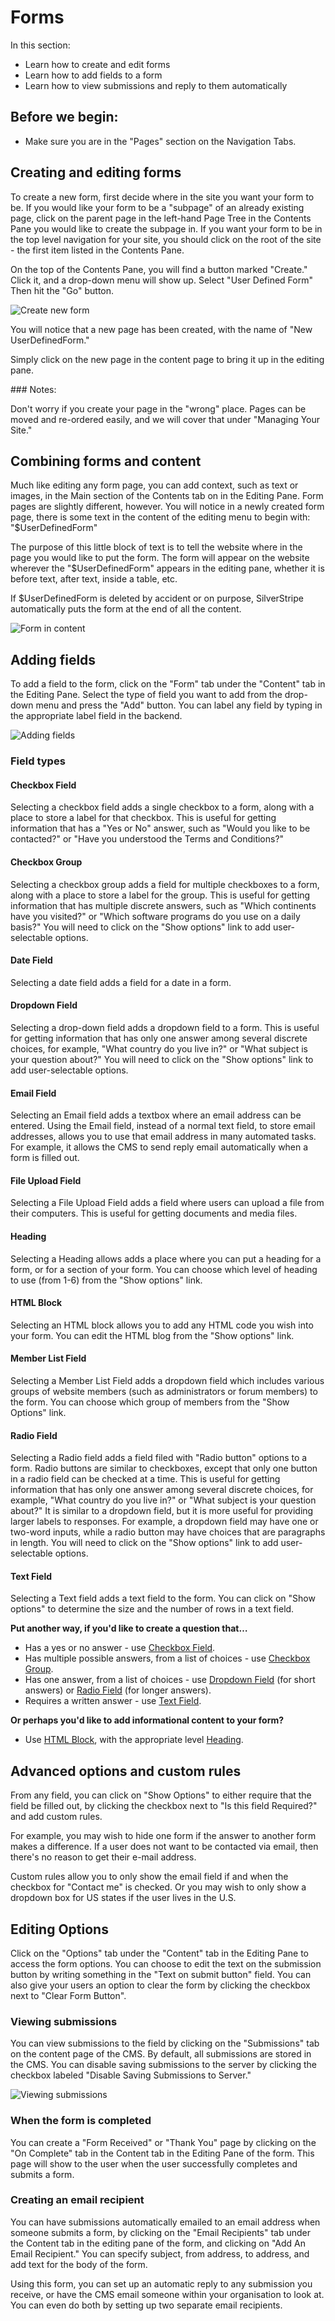 <!--
pagenumber: 6
title: Forms
-->

# Forms
In this section:

* Learn how to create and edit forms
* Learn how to add fields to a form
* Learn how to view submissions and reply to them automatically

## Before we begin:

* Make sure you are in the "Pages" section on the Navigation Tabs.

## Creating and editing forms

To create a new form, first decide where in the site you want your form to be. If you would like your form to be a "subpage" of an already existing page, click on the parent page in the left-hand Page Tree in the Contents Pane you would like to create the subpage in. If you want your form to be in the top level navigation for your site, you should click on the root of the site - the first item listed in the Contents Pane.

On the top of the Contents Pane, you will find a button marked "Create." Click it, and a drop-down menu will show up. Select "User Defined Form" Then hit the "Go" button.

![Create new form](_images/create-new-form.jpg)

You will notice that a new page has been created, with the name of "New UserDefinedForm."

Simply click on the new page in the content page to bring it up in the editing pane.

<div class="note" markdown="1">
### Notes:

Don't worry if you create your page in the "wrong" place. Pages can be moved and re-ordered easily, and we will cover that under "Managing Your Site."
</div>
 
## Combining forms and content

Much like editing any form page, you can add context, such as text or images, in the Main section of the Contents tab on in the Editing Pane. Form pages are slightly different, however. You will notice in a newly created form page, there is some text in the content of the editing menu to begin with: "$UserDefinedForm"

The purpose of this little block of text is to tell the website where in the page you would like to put the form. The form will appear on the website wherever the "$UserDefinedForm" appears in the editing pane, whether it is before text, after text, inside a table, etc.

If $UserDefinedForm is deleted by accident or on purpose, SilverStripe automatically puts the form at the end of all the content.

![Form in content](_images/form-in-content.jpg)

## Adding fields

To add a field to the form, click on the "Form" tab under the "Content" tab in the Editing Pane. Select the type of field you want to add from the drop-down menu and press the "Add" button. You can label any field by typing in the appropriate label field in the backend.

![Adding fields](_images/add-fields.jpg)

### Field types

#### Checkbox Field 

Selecting a checkbox field adds a single checkbox to a form, along with a place to store a label for that checkbox. This is useful for getting information that has a "Yes or No" answer, such as "Would you like to be contacted?" or "Have you understood the Terms and Conditions?"

#### Checkbox Group

Selecting a checkbox group adds a field for multiple checkboxes to a form, along with a place to store a label for the group. This is useful for getting information that has multiple discrete answers, such as "Which continents have you visited?" or "Which software programs do you use on a daily basis?" You will need to click on the "Show options" link to add user-selectable options.

#### Date Field

Selecting a date field adds a field for a date in a form.

#### Dropdown Field

Selecting a drop-down field adds a dropdown field to a form. This is useful for getting information that has only one answer among several discrete choices, for example, "What country do you live in?" or "What subject is your question about?" You will need to click on the "Show options" link to add user-selectable options.

#### Email Field

Selecting an Email field adds a textbox where an email address can be entered. Using the Email field, instead of a normal text field, to store email addresses, allows you to use that email address in many automated tasks. For example, it allows the CMS to send reply email automatically when a form is filled out.

#### File Upload Field

Selecting a File Upload Field adds a field where users can upload a file from their computers. This is useful for getting documents and media files.

#### Heading

Selecting a Heading allows adds a place where you can put a heading for a form, or for a section of your form. You can choose which level of heading to use (from 1-6) from the "Show options" link.

#### HTML Block

Selecting an HTML block allows you to add any HTML code you wish into your form. You can edit the HTML blog from the "Show options" link.

#### Member List Field

Selecting a Member List Field adds a dropdown field which includes various groups of website members (such as administrators or forum members) to the form. You can choose which group of members from the "Show Options" link.

#### Radio Field

Selecting a Radio field adds a field filed with "Radio button" options to a form. Radio buttons are similar to checkboxes, except that only one button in a radio field can be checked at a time. This is useful for getting information that has only one answer among several discrete choices, for example, "What country do you live in?" or "What subject is your question about?" It is similar to a dropdown field, but it is more useful for providing larger labels to responses. For example, a dropdown field may have one or two-word inputs, while a radio button may have choices that are paragraphs in length. You will need to click on the "Show options" link to add user-selectable options.

#### Text Field

Selecting a Text field adds a text field to the form. You can click on "Show options" to determine the size and the number of rows in a text field.

**Put another way, if you'd like to create a question that…**

* Has a yes or no answer - use [Checkbox Field](forms/#checkbox-field). 
* Has multiple possible answers, from a list of choices - use [Checkbox Group](forms/#checkbox-group).
* Has one answer, from a list of choices - use [Dropdown Field](forms/#dropdown-field) (for short answers) or [Radio Field](forms/#radio-field) (for longer answers).
* Requires a written answer - use [Text Field](forms/#text-field).

**Or perhaps you'd like to add informational content to your form?**

* Use [HTML Block](forms/#html-block), with the appropriate level [Heading](forms/#heading).

## Advanced options and custom rules

From any field, you can click on "Show Options" to either require that the field be filled out, by clicking the checkbox next to "Is this field Required?" and add custom rules.

For example, you may wish to hide one form if the answer to another form makes a difference. If a user does not want to be contacted via email, then there's no reason to get their e-mail address.

Custom rules allow you to only show the email field if and when the checkbox for "Contact me" is checked. Or you may wish to only show a dropdown box for US states if the user lives in the U.S.

## Editing Options

Click on the "Options" tab under the "Content" tab in the Editing Pane to access the form options. You can choose to edit the text on the submission button by writing something in the "Text on submit button" field. You can also give your users an option to clear the form by clicking the checkbox next to "Clear Form Button".

### Viewing submissions

You can view submissions to the field by clicking on the "Submissions" tab on the content page of the CMS. By default, all submissions are stored in the CMS. You can disable saving submissions to the server by clicking the checkbox labeled "Disable Saving Submissions to Server."

![Viewing submissions](_images/submissions.jpg)

### When the form is completed

You can create a "Form Received" or "Thank You" page by clicking on the "On Complete" tab in the Content tab in the Editing Pane of the form. This page will show to the user when the user successfully completes and submits a form.

### Creating an email recipient

You can have submissions automatically emailed to an email address when someone submits a form, by clicking on the "Email Recipients" tab under the Content tab in the editing pane of the form, and clicking on "Add An Email Recipient." You can specify subject, from address, to address, and add text for the body of the form.

Using this form, you can set up an automatic reply to any submission you receive, or have the CMS email someone within your organisation to look at. You can even do both by setting up two separate email recipients.
